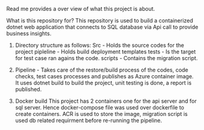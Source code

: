 Read me provides a over view of what this project is about. 

What is this repository for?
This repository is used to build a containerized dotnet web application that connects to SQL database via Api call to provide business insights.

1) Directory structure as follows:
 Src - Holds the source codes for the project
 pipleline - Holds build deployment templates
 tests - Is the target for test case ran agains the code.
 scripts - Contains the migration script. 
 
2) Pipeline - Takes care of the restore/build process of the codes, code checks, test cases processes and publishes as Azure container image.
 It uses dotnet build to build the project, unit testing is done, a report is published.
 
3) Docker build
 This project has 2 containers one for the api server and for sql server. Hence docker-compose file was used over dockerfile to create containers.
 ACR is used to store the image, migration script is used db related requirment before re-running the pipeline. 

